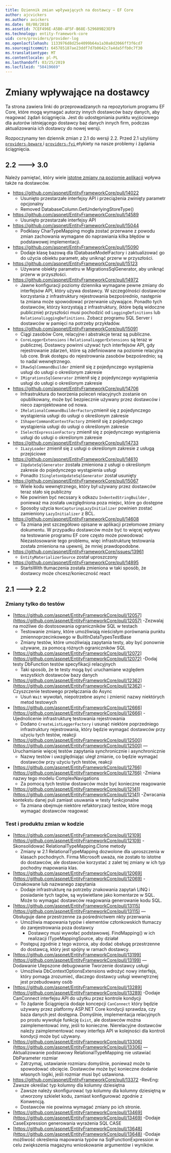 ```yaml
---
title: Dziennik zmian wpływających na dostawcy — EF Core
author: ajcvickers
ms.author: avickers
ms.date: 08/08/2018
ms.assetid: 7CEF496E-A5B0-4F5F-B68E-529609B23EF9
ms.technology: entity-framework-core
uid: core/providers/provider-log
ms.openlocfilehash: 1133976d8d25e4099b64a1a30a8d2066ff3f6cd7
ms.sourcegitcommit: 645785187ae23ddf7d7b0642c7a4da5ffb0c7f30
ms.translationtype: MT
ms.contentlocale: pl-PL
ms.lasthandoff: 03/25/2019
ms.locfileid: "58419669"
---
```

# <a name="provider-impacting-changes"></a>Zmiany wpływające na dostawcy

Ta strona zawiera linki do przeprowadzanych na repozytorium programu EF Core, które mogą wymagać autorzy innych dostawców bazy danych, aby reagować żądań ściągnięcia. Jest do udostępniania punktu wyjściowego dla autorów istniejącego dostawcy baz danych innych firm, podczas aktualizowania ich dostawcy do nowej wersji.

Rozpoczynamy ten dziennik zmian z 2.1 do wersji 2.2. Przed 2.1 użyliśmy [ `providers-beware` ](https://github.com/aspnet/EntityFrameworkCore/labels/providers-beware) i [ `providers-fyi` ](https://github.com/aspnet/EntityFrameworkCore/labels/providers-fyi) etykiety na nasze problemy i żądania ściągnięcia.

## <a name="22-----30"></a>2.2 ---> 3.0

Należy pamiętać, który wiele [istotne zmiany na poziomie aplikacji](../what-is-new/ef-core-3.0/breaking-changes.md) wpływa także na dostawców.

* https://github.com/aspnet/EntityFrameworkCore/pull/14022
  * Usunięto przestarzałe interfejsy API i przeciążenia zwinięty parametr opcjonalny
  * Removed DatabaseColumn.GetUnderlyingStoreType()
* https://github.com/aspnet/EntityFrameworkCore/pull/14589
  * Usunięto przestarzałe interfejsy API
* https://github.com/aspnet/EntityFrameworkCore/pull/15044
  * Podklasy CharTypeMapping mogła zostać przerwane z powodu zmian zachowania wymagane do naprawiania kilka błędów w podstawowej implementacji.
* https://github.com/aspnet/EntityFrameworkCore/pull/15090
  * Dodaje klasę bazową dla IDatabaseModelFactory i zaktualizować go do użycia obiektu parametr, aby uniknąć przerw w przyszłości.
* https://github.com/aspnet/EntityFrameworkCore/pull/15123
  * Używane obiekty parametru w MigrationsSqlGenerator, aby uniknąć przerw w przyszłości.
* https://github.com/aspnet/EntityFrameworkCore/pull/14972
  * Jawne konfiguracji poziomy dziennika wymagane pewne zmiany do interfejsów API, który używa dostawcy. W szczególności dostawców korzystania z infrastruktury rejestrowania bezpośrednio, następnie ta zmiana może spowodować przerwanie używające. Ponadto tych dostawców, którzy korzystają z infrastruktury, (które będą widoczne publicznie) przyszłości musi pochodzić od `LoggingDefinitions` lub `RelationalLoggingDefinitions`. Zobacz programu SQL Server i dostawców w pamięci na potrzeby przykładów.
* https://github.com/aspnet/EntityFrameworkCore/pull/15091
  * Ciągi zasobów Core, relacyjne i abstrakcje teraz są publiczne.
  * `CoreLoggerExtensions` i `RelationalLoggerExtensions` są teraz w publicznej. Dostawcy powinni używać tych interfejsów API, gdy rejestrowanie zdarzeń, które są zdefiniowane na poziomie relacyjna lub core. Brak dostępu do rejestrowania zasobów bezpośrednio; są to nadal wewnętrznego.
  * `IRawSqlCommandBuilder` zmienił się z pojedynczego wystąpienia usługi do usługi o określonym zakresie
  * `IMigrationsSqlGenerator` zmienił się z pojedynczego wystąpienia usługi do usługi o określonym zakresie
* https://github.com/aspnet/EntityFrameworkCore/pull/14706
  * Infrastruktura do tworzenia poleceń relacyjnych zostanie on opublikowany, może być bezpiecznie używany przez dostawców i nieco zaprojektowane od nowa.
  * `IRelationalCommandBuilderFactory`zmienił się z pojedynczego wystąpienia usługi do usługi o określonym zakresie
  * `IShaperCommandContextFactory` zmienił się z pojedynczego wystąpienia usługi do usługi o określonym zakresie
  * `ISelectExpressionFactory` zmienił się z pojedynczego wystąpienia usługi do usługi o określonym zakresie
* https://github.com/aspnet/EntityFrameworkCore/pull/14733
  * `ILazyLoader` zmienił się z usługi o określonym zakresie z usługą przejściowe
* https://github.com/aspnet/EntityFrameworkCore/pull/14610
  * `IUpdateSqlGenerator` została zmieniona z usługi o określonym zakresie do pojedynczego wystąpienia usługi
  * Ponadto `ISingletonUpdateSqlGenerator` został usunięty
* https://github.com/aspnet/EntityFrameworkCore/pull/15067
  * Wiele kodu wewnętrznego, który był używany przez dostawców teraz stało się publiczny
  * Nie powinien być necssary k odkazu `IndentedStringBuilder` , ponieważ ma została uwzględniona poza miejsc, które go dostępne
  * Sposoby użycia `NonCapturingLazyInitializer` powinien zostać zamieniony `LazyInitializer` z BCL.
* https://github.com/aspnet/EntityFrameworkCore/pull/14608
  * Ta zmiana jest szczegółowo opisane w aplikacji przełomowe zmiany dokumentu. W przypadku dostawców może być to więcej wpływu na testowanie programu EF core często może powodować Niezastosowanie tego problemu, więc infrastrukturę testowania została zmieniona na upewnij, że mniej prawdopodobne.
* https://github.com/aspnet/EntityFrameworkCore/issues/13961
  * `EntityMaterializerSource` został uproszczony
* https://github.com/aspnet/EntityFrameworkCore/pull/14895
  * StartsWith tłumaczenia została zmieniona w taki sposób, że dostawcy może chcesz/konieczność react

## <a name="21-----22"></a>2.1 ---> 2.2

### <a name="test-only-changes"></a>Zmiany tylko do testów

* [https://github.com/aspnet/EntityFrameworkCore/pull/12057](https://github.com/aspnet/EntityFrameworkCore/pull/12057) -Zezwalaj na możliwe do dostosowania ograniczników SQL w testach
  * Testowanie zmiany, które umożliwiają nieścisłym porównania punktu zmiennoprzecinkowego w BuiltInDataTypesTestBase
  * Zmiany testów, które umożliwiają zapytania testy, aby być ponownie używane, za pomocą różnych ograniczników SQL
* [https://github.com/aspnet/EntityFrameworkCore/pull/12072](https://github.com/aspnet/EntityFrameworkCore/pull/12072) -Dodaj testy DbFunction testów specyfikacji relacyjnych
  * Taki sposób, że te testy mogą być uruchamiane względem wszystkich dostawców bazy danych
* [https://github.com/aspnet/EntityFrameworkCore/pull/12362](https://github.com/aspnet/EntityFrameworkCore/pull/12362) -Czyszczenie testowego przełączania do Async
  * Usuń `Wait` wywołań, niepotrzebne async i zmienić nazwy niektórych metod testowych
* [https://github.com/aspnet/EntityFrameworkCore/pull/12666](https://github.com/aspnet/EntityFrameworkCore/pull/12666) -Ujednolicenie infrastrukturę testowania rejestrowania
  * Dodano `CreateListLoggerFactory` i usunąć niektóre poprzedniego infrastruktury rejestrowania, który będzie wymagać dostawców przy użyciu tych testów, reakcji
* [https://github.com/aspnet/EntityFrameworkCore/pull/12500](https://github.com/aspnet/EntityFrameworkCore/pull/12500) — Uruchamianie więcej testów zapytania synchronicznie i asynchronicznie
  * Nazwy testów i uwzględniając uległ zmianie, co będzie wymagać dostawców przy użyciu tych testów, reakcji
* [https://github.com/aspnet/EntityFrameworkCore/pull/12766](https://github.com/aspnet/EntityFrameworkCore/pull/12766) -Zmiana nazwy tego modelu ComplexNavigations
  * Za pomocą tych testów dostawców może być konieczne reagowanie
* [https://github.com/aspnet/EntityFrameworkCore/pull/12141](https://github.com/aspnet/EntityFrameworkCore/pull/12141) -Zwracania kontekstu danej puli zamiast usuwania w testy funkcjonalne
  * Ta zmiana obejmuje niektóre refaktoryzacji testów, które mogą wymagać dostawców reagować


### <a name="test-and-product-code-changes"></a>Test i produktu zmian w kodzie

* [https://github.com/aspnet/EntityFrameworkCore/pull/12109](https://github.com/aspnet/EntityFrameworkCore/pull/12109) -Skonsolidować RelationalTypeMapping.Clone metody
  * Zmiany w 2.1 RelationalTypeMapping dozwolone dla uproszczenia w klasach pochodnych. Firma Microsoft uważa, nie zostało to istotne do dostawców, ale dostawców korzystać z zalet tej zmiany w ich typ pochodny mapowania klas.
* [https://github.com/aspnet/EntityFrameworkCore/pull/12069](https://github.com/aspnet/EntityFrameworkCore/pull/12069) -Oznakowane lub nazwanego zapytania
  * Dodaje infrastrukturę na potrzeby znakowania zapytań LINQ i posiadanie tych tagów, są wyświetlane jako komentarze w SQL. Może to wymagać dostawców reagowania generowanie kodu SQL.
* [https://github.com/aspnet/EntityFrameworkCore/pull/13115](https://github.com/aspnet/EntityFrameworkCore/pull/13115) — Obsługuje dane przestrzenne za pośrednictwem nkty przerwania
  * Umożliwia mapowania typów i elementów członkowskich tłumaczy do zarejestrowania poza dostawcy
    * Dostawcy musi wywołać podstawowej. FindMapping() w ich realizacji ITypeMappingSource, aby działał
  * Postępuj zgodnie z tego wzorca, aby dodać obsługę przestrzenne do dostawcą, który jest spójny w ramach dostawcy.
* [https://github.com/aspnet/EntityFrameworkCore/pull/13199](https://github.com/aspnet/EntityFrameworkCore/pull/13199) — Dodawanie Ulepszone debugowanie Tworzenie dostawcy usługi
  * Umożliwia DbContextOptionsExtensions wdrożyć nowy interfejs, który pomaga zrozumieć, dlaczego dostawcy usługi wewnętrznej jest przebudowany osób
* [https://github.com/aspnet/EntityFrameworkCore/pull/13289](https://github.com/aspnet/EntityFrameworkCore/pull/13289) -Dodaje CanConnect interfejsu API do użytku przez kontrole kondycji
  * To żądanie Ściągnięcia dodaje koncepcji `CanConnect` który będzie używany przez platformy ASP.NET Core kondycji sprawdza, czy baza danych jest dostępna. Domyślnie, implementacja relacyjnych po prostu wywołuje funkcję `Exist`, ale dostawców można zaimplementować inny, jeśli to konieczne. Nierelacyjne dostawców należy zaimplementować nowy interfejs API w kolejności dla kontroli kondycji może być używany.
* [https://github.com/aspnet/EntityFrameworkCore/pull/13306](https://github.com/aspnet/EntityFrameworkCore/pull/13306) — Aktualizowanie podstawowy RelationalTypeMapping nie ustawiać DbParameter rozmiar
  * Zatrzymaj, ustawianie rozmiaru domyślnie, ponieważ może to spowodować obcięcie. Dostawców może być konieczne dodanie własnych logiki, jeśli rozmiar musi być ustawiona.
* https://github.com/aspnet/EntityFrameworkCore/pull/13372 -RevEng: Zawsze określać typ kolumny dla kolumny dziesiętna
  * Zawsze należy skonfigurować typ kolumny dla kolumny dziesiętną w utworzony szkielet kodu, zamiast konfigurować zgodnie z Konwencją.
  * Dostawców nie powinna wymagać zmiany po ich stronie.
* [https://github.com/aspnet/EntityFrameworkCore/pull/13469](https://github.com/aspnet/EntityFrameworkCore/pull/13469) -Dodaje CaseExpression generowania wyrażenia SQL CASE
* [https://github.com/aspnet/EntityFrameworkCore/pull/13648](https://github.com/aspnet/EntityFrameworkCore/pull/13648) -Dodaje możliwość określenia mapowania typów na SqlFunctionExpression w celu zwiększenia magazynu wnioskowanie argumentów i wyników.
